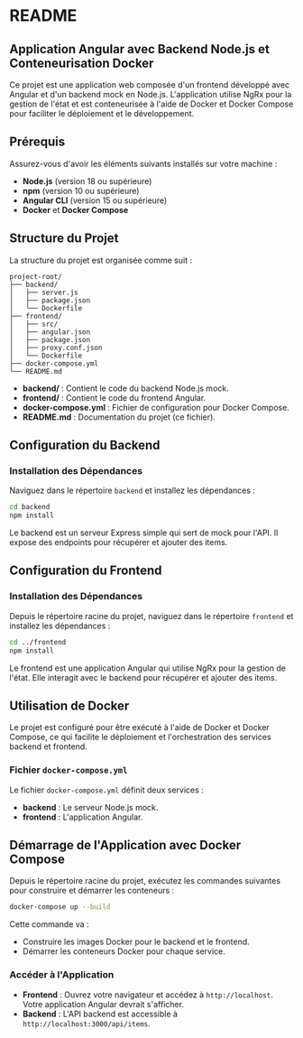 # README

## Application Angular avec Backend Node.js et Conteneurisation Docker

Ce projet est une application web composée d'un frontend développé avec Angular et d'un backend mock en Node.js. L'application utilise NgRx pour la gestion de l'état et est conteneurisée à l'aide de Docker et Docker Compose pour faciliter le déploiement et le développement.

## Prérequis

Assurez-vous d'avoir les éléments suivants installés sur votre machine :

- **Node.js** (version 18 ou supérieure)
- **npm** (version 10 ou supérieure)
- **Angular CLI** (version 15 ou supérieure)
- **Docker** et **Docker Compose**

## Structure du Projet

La structure du projet est organisée comme suit :

```
project-root/
├── backend/
│   ├── server.js
│   ├── package.json
│   └── Dockerfile
├── frontend/
│   ├── src/
│   ├── angular.json
│   ├── package.json
│   ├── proxy.conf.json
│   └── Dockerfile
├── docker-compose.yml
└── README.md
```

- **backend/** : Contient le code du backend Node.js mock.
- **frontend/** : Contient le code du frontend Angular.
- **docker-compose.yml** : Fichier de configuration pour Docker Compose.
- **README.md** : Documentation du projet (ce fichier).

## Configuration du Backend

### Installation des Dépendances

Naviguez dans le répertoire `backend` et installez les dépendances :

```bash
cd backend
npm install
```

Le backend est un serveur Express simple qui sert de mock pour l'API. Il expose des endpoints pour récupérer et ajouter des items.

## Configuration du Frontend

### Installation des Dépendances

Depuis le répertoire racine du projet, naviguez dans le répertoire `frontend` et installez les dépendances :

```bash
cd ../frontend
npm install
```

Le frontend est une application Angular qui utilise NgRx pour la gestion de l'état. Elle interagit avec le backend pour récupérer et ajouter des items.

## Utilisation de Docker

Le projet est configuré pour être exécuté à l'aide de Docker et Docker Compose, ce qui facilite le déploiement et l'orchestration des services backend et frontend.

### Fichier `docker-compose.yml`

Le fichier `docker-compose.yml` définit deux services :

- **backend** : Le serveur Node.js mock.
- **frontend** : L'application Angular.

## Démarrage de l'Application avec Docker Compose

Depuis le répertoire racine du projet, exécutez les commandes suivantes pour construire et démarrer les conteneurs :

```bash
docker-compose up --build
```

Cette commande va :

- Construire les images Docker pour le backend et le frontend.
- Démarrer les conteneurs Docker pour chaque service.

### Accéder à l'Application

- **Frontend** : Ouvrez votre navigateur et accédez à `http://localhost`. Votre application Angular devrait s'afficher.
- **Backend** : L'API backend est accessible à `http://localhost:3000/api/items`.